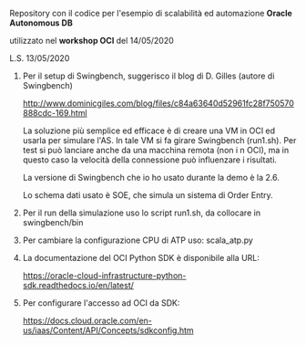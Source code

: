 Repository con il codice per l'esempio di scalabilità ed automazione **Oracle Autonomous DB**

utilizzato nel **workshop OCI** del 14/05/2020

L.S. 13/05/2020

1. Per il setup di Swingbench, suggerisco il blog di D. Gilles (autore di Swingbench)

	http://www.dominicgiles.com/blog/files/c84a63640d52961fc28f750570888cdc-169.html

	La soluzione più semplice ed efficace è di creare una VM in OCI ed usarla per simulare l'AS. In tale VM si fa girare Swingbench (run1.sh). 
	Per test si può lanciare anche da una macchina remota (non i n OCI), ma in questo caso la  velocità della connessione può influenzare i risultati.

	La versione di Swingbench che io ho usato durante la demo è la 2.6.

	Lo schema dati usato è SOE, che simula un sistema di Order Entry.

2. Per il run della simulazione uso lo script run1.sh, da collocare in swingbench/bin

3. Per cambiare la configurazione CPU di ATP uso: scala_atp.py

4. La documentazione del OCI Python SDK è disponibile alla URL:

	https://oracle-cloud-infrastructure-python-sdk.readthedocs.io/en/latest/

5. Per configurare l'accesso ad OCI da SDK:

	https://docs.cloud.oracle.com/en-us/iaas/Content/API/Concepts/sdkconfig.htm



